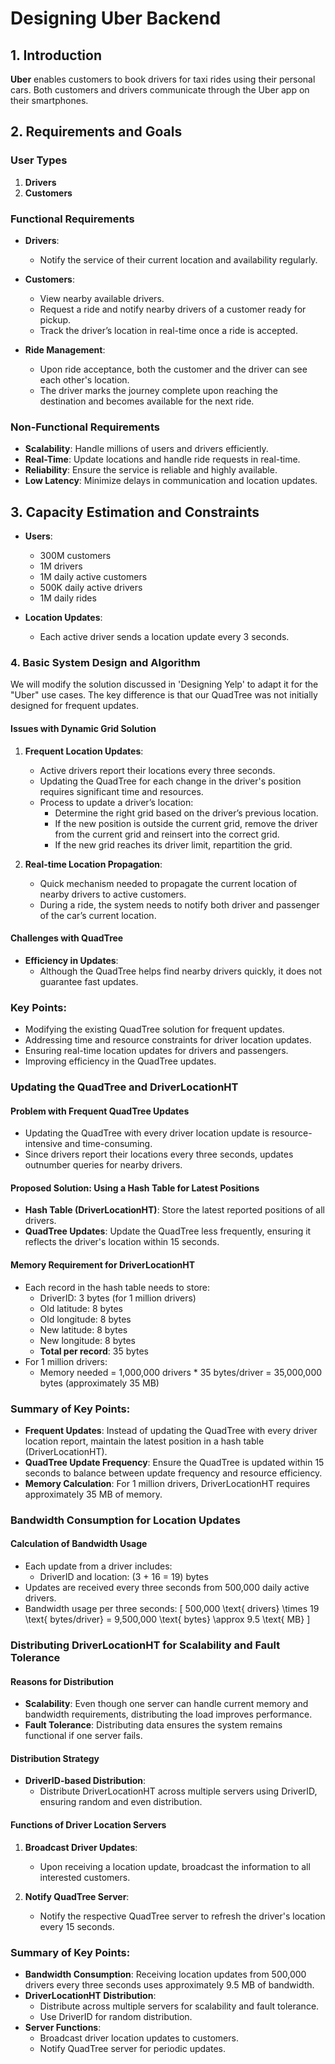 # Designing Uber Backend

## 1. Introduction

**Uber** enables customers to book drivers for taxi rides using their personal cars. Both customers and drivers communicate through the Uber app on their smartphones.

## 2. Requirements and Goals

### User Types

1. **Drivers**
2. **Customers**

### Functional Requirements

- **Drivers**:
  - Notify the service of their current location and availability regularly.
  
- **Customers**:
  - View nearby available drivers.
  - Request a ride and notify nearby drivers of a customer ready for pickup.
  - Track the driver’s location in real-time once a ride is accepted.

- **Ride Management**:
  - Upon ride acceptance, both the customer and the driver can see each other's location.
  - The driver marks the journey complete upon reaching the destination and becomes available for the next ride.

### Non-Functional Requirements

- **Scalability**: Handle millions of users and drivers efficiently.
- **Real-Time**: Update locations and handle ride requests in real-time.
- **Reliability**: Ensure the service is reliable and highly available.
- **Low Latency**: Minimize delays in communication and location updates.

## 3. Capacity Estimation and Constraints

- **Users**:
  - 300M customers
  - 1M drivers
  - 1M daily active customers
  - 500K daily active drivers
  - 1M daily rides

- **Location Updates**:
  - Each active driver sends a location update every 3 seconds.


### 4. Basic System Design and Algorithm

We will modify the solution discussed in 'Designing Yelp' to adapt it for the "Uber" use cases. The key difference is that our QuadTree was not initially designed for frequent updates.

#### Issues with Dynamic Grid Solution

1. **Frequent Location Updates**:
   - Active drivers report their locations every three seconds.
   - Updating the QuadTree for each change in the driver's position requires significant time and resources.
   - Process to update a driver’s location:
     - Determine the right grid based on the driver’s previous location.
     - If the new position is outside the current grid, remove the driver from the current grid and reinsert into the correct grid.
     - If the new grid reaches its driver limit, repartition the grid.

2. **Real-time Location Propagation**:
   - Quick mechanism needed to propagate the current location of nearby drivers to active customers.
   - During a ride, the system needs to notify both driver and passenger of the car’s current location.

#### Challenges with QuadTree
- **Efficiency in Updates**:
  - Although the QuadTree helps find nearby drivers quickly, it does not guarantee fast updates.

### Key Points:
- Modifying the existing QuadTree solution for frequent updates.
- Addressing time and resource constraints for driver location updates.
- Ensuring real-time location updates for drivers and passengers.
- Improving efficiency in the QuadTree updates.


### Updating the QuadTree and DriverLocationHT

#### Problem with Frequent QuadTree Updates
- Updating the QuadTree with every driver location update is resource-intensive and time-consuming.
- Since drivers report their locations every three seconds, updates outnumber queries for nearby drivers.

#### Proposed Solution: Using a Hash Table for Latest Positions
- **Hash Table (DriverLocationHT)**: Store the latest reported positions of all drivers.
- **QuadTree Updates**: Update the QuadTree less frequently, ensuring it reflects the driver's location within 15 seconds.

#### Memory Requirement for DriverLocationHT
- Each record in the hash table needs to store:
  - DriverID: 3 bytes (for 1 million drivers)
  - Old latitude: 8 bytes
  - Old longitude: 8 bytes
  - New latitude: 8 bytes
  - New longitude: 8 bytes
  - **Total per record**: 35 bytes
- For 1 million drivers:
  - Memory needed = 1,000,000 drivers * 35 bytes/driver = 35,000,000 bytes (approximately 35 MB)

### Summary of Key Points:
- **Frequent Updates**: Instead of updating the QuadTree with every driver location report, maintain the latest position in a hash table (DriverLocationHT).
- **QuadTree Update Frequency**: Ensure the QuadTree is updated within 15 seconds to balance between update frequency and resource efficiency.
- **Memory Calculation**: For 1 million drivers, DriverLocationHT requires approximately 35 MB of memory.



### Bandwidth Consumption for Location Updates

#### Calculation of Bandwidth Usage
- Each update from a driver includes:
  - DriverID and location: \(3 + 16 = 19\) bytes
- Updates are received every three seconds from 500,000 daily active drivers.
- Bandwidth usage per three seconds:
  \[
  500,000 \text{ drivers} \times 19 \text{ bytes/driver} = 9,500,000 \text{ bytes} \approx 9.5 \text{ MB}
  \]

### Distributing DriverLocationHT for Scalability and Fault Tolerance

#### Reasons for Distribution
- **Scalability**: Even though one server can handle current memory and bandwidth requirements, distributing the load improves performance.
- **Fault Tolerance**: Distributing data ensures the system remains functional if one server fails.

#### Distribution Strategy
- **DriverID-based Distribution**: 
  - Distribute DriverLocationHT across multiple servers using DriverID, ensuring random and even distribution.

#### Functions of Driver Location Servers
1. **Broadcast Driver Updates**:
   - Upon receiving a location update, broadcast the information to all interested customers.

2. **Notify QuadTree Server**:
   - Notify the respective QuadTree server to refresh the driver's location every 15 seconds.

### Summary of Key Points:
- **Bandwidth Consumption**: Receiving location updates from 500,000 drivers every three seconds uses approximately 9.5 MB of bandwidth.
- **DriverLocationHT Distribution**:
  - Distribute across multiple servers for scalability and fault tolerance.
  - Use DriverID for random distribution.
- **Server Functions**:
  - Broadcast driver location updates to customers.
  - Notify QuadTree server for periodic updates.